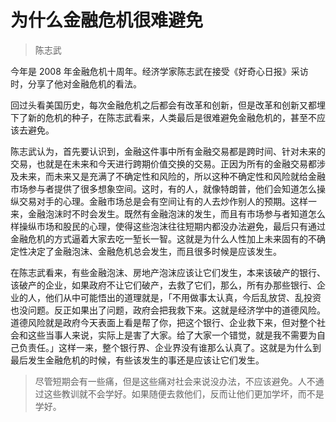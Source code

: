 # 为什么金融危机很难避免

> 陈志武

今年是 2008 年金融危机十周年。经济学家陈志武在接受《好奇心日报》采访时，分享了他对金融危机的看法。

回过头看美国历史，每次金融危机之后都会有改革和创新，但是改革和创新又都埋下了新的危机的种子，在陈志武看来，人类最后是很难避免金融危机的，甚至不应该去避免。

陈志武认为，首先要认识到，金融这件事中所有金融交易都是跨时间、针对未来的交易，也就是在未来和今天进行跨期价值交换的交易。正因为所有的金融交易都涉及未来，而未来又是充满了不确定性和风险的，所以这种不确定性和风险就给金融市场参与者提供了很多想象空间。这时，有的人，就像特朗普，他们会知道怎么操纵交易对手的心理。金融市场总是会有空间让有的人去炒作别人的预期。这样一来，金融泡沫时不时会发生。既然有金融泡沫的发生，而且有市场参与者知道怎么样操纵市场和股民的心理，使得这些泡沫往往短期内都没办法避免，最后只有通过金融危机的方式逼着大家去吃一堑长一智。这就是为什么人性加上未来固有的不确定性决定了金融泡沫、金融危机总会发生，而且很多时候是应该发生。

在陈志武看来，有些金融泡沫、房地产泡沫应该让它们发生，本来该破产的银行、该破产的企业，如果政府不让它们破产，去救了它们，那么，所有办那些银行、企业的人，他们从中可能悟出的道理就是，「不用做事太认真，今后乱放贷、乱投资也没问题。反正如果出了问题，政府会把我救下来。这就是经济学中的道德风险。道德风险就是政府今天表面上看是帮了你，把这个银行、企业救下来，但对整个社会和这些当事人来说，实际上是害了大家。给了大家一个错觉，就是我不需要为自己负责任。」这样一来，整个银行界、企业界没有谁那么认真了。这就是为什么到最后发生金融危机的时候，有些该发生的事还是应该让它们发生。

> 尽管短期会有一些痛，但是这些痛对社会来说没办法，不应该避免。人不通过这些教训就不会学好。如果随便去救他们，反而让他们更加学坏，而不是学好。

